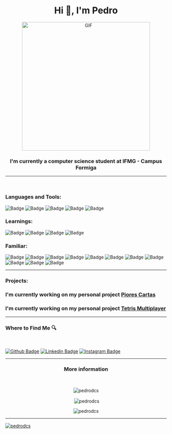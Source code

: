 <h1 align="center">Hi 👋, I'm Pedro</h1>

<div align="center">
  <img alt="GIF" src="https://media2.giphy.com/media/DBW3BniaWrFo4/giphy.gif?cid=790b761118014de1388136e085518dffbe83362e906faffd&rid=giphy.gif&ct=g" width= 400 />
</div>

<h3 align="center">I'm currently a computer science student at IFMG - Campus Formiga</h3>
<hr>
<br>

<h3 align="left">Languages and Tools:</h3>
<p align="left">

![Badge](https://img.shields.io/badge/Angular-DD0031?style=for-the-badge&logo=angular&logoColor=white)
![Badge](https://img.shields.io/badge/Bootstrap-563D7C?style=for-the-badge&logo=bootstrap&logoColor=white)
![Badge](https://img.shields.io/badge/firebase-ffca28?style=for-the-badge&logo=firebase&logoColor=black)
![Badge](https://img.shields.io/badge/TypeScript-007ACC?style=for-the-badge&logo=typescript&logoColor=white)
![Badge](https://img.shields.io/badge/Node.js-339933?style=for-the-badge&logo=nodedotjs&logoColor=white)

</p>


<h3 align="left">Learnings:</h3>
<p align="left">

![Badge](https://img.shields.io/badge/Flutter-02569B?style=for-the-badge&logo=flutter&logoColor=white)
![Badge](https://img.shields.io/badge/Dart-0175C2?style=for-the-badge&logo=dart&logoColor=white)
![Badge](https://img.shields.io/badge/React-20232A?style=for-the-badge&logo=react&logoColor=61DAFB)
![Badge](https://img.shields.io/badge/MongoDB-4EA94B?style=for-the-badge&logo=mongodb&logoColor=white)
</p>


<h3 align="left">Familiar:</h3>
<p align="left"></p>

![Badge](https://img.shields.io/badge/Java-ED8B00?style=for-the-badge&logo=java&logoColor=white)
![Badge](https://img.shields.io/badge/C-00599C?style=for-the-badge&logo=c&logoColor=white)
![Badge](https://img.shields.io/badge/C%2B%2B-00599C?style=for-the-badge&logo=c%2B%2B&logoColor=white)
![Badge](https://img.shields.io/badge/MySQL-00000F?style=for-the-badge&logo=mysql&logoColor=white)
![Badge](https://img.shields.io/badge/Adobe%20Photoshop-31A8FF?style=for-the-badge&logo=Adobe%20Photoshop&logoColor=black)
![Badge](https://img.shields.io/badge/HTML5-E34F26?style=for-the-badge&logo=html5&logoColor=white)
![Badge](https://img.shields.io/badge/CSS3-1572B6?style=for-the-badge&logo=css3&logoColor=white)
![Badge](https://img.shields.io/badge/JavaScript-323330?style=for-the-badge&logo=javascript&logoColor=F7DF1E)
![Badge](https://img.shields.io/badge/Python-FFD43B?style=for-the-badge&logo=python&logoColor=darkgreen)
![Badge](https://img.shields.io/badge/Git-F05032?style=for-the-badge&logo=git&logoColor=white)
![Badge](https://img.shields.io/badge/Linux-FCC624?style=for-the-badge&logo=linux&logoColor=black)
</p>

<hr>

<h3 align="left">Projects:</h3>

### I'm currently working on my personal project [Piores Cartas](https://github.com/PedroDCS/Piores-Cartas)
### I'm currently working on my personal project [Tetris Multiplayer](https://github.com/PedroDCS/ng-tetris)
<hr>


<h3 align="left">Where to Find Me 🔍</h3><br>

[![Github Badge](https://img.shields.io/badge/-Github-000?style=for-the-badge&logo=Github&logoColor=white&link=https://github.com/PedroDCS)](https://github.com/PedroDCS)
[![Linkedin Badge](https://img.shields.io/badge/-LinkedIn-blue?style=for-the-badge&logo=Linkedin&logoColor=white&link=hhttps://www.linkedin.com/in/pedro-daniel-camargos-soares/)](https://www.linkedin.com/in/pedro-daniel-camargos-soares/)
[![Instagram Badge](https://img.shields.io/badge/Instagram-E4405F?style=for-the-badge&logo=instagram&logoColor=white&link=https://www.instagram.com/pedro__dcs/)](https://www.instagram.com/pedro__dcs/)

<hr>

<div align='center'>
<h3 align="">More information</h3><br>

<p><img align="center" src="https://github-readme-stats.vercel.app/api/top-langs?username=pedrodcs&show_icons=true&locale=en&layout=compact&theme=onedark" alt="pedrodcs"/>
</p>

<p>&nbsp;<img align="center" src="https://github-readme-stats.vercel.app/api?username=pedrodcs&show_icons=true&locale=en&theme=onedark" alt="pedrodcs" /></p>

<p><img align="center" src="https://github-readme-streak-stats.herokuapp.com/?user=pedrodcs&theme=onedark" alt="pedrodcs" /></p>

<hr>

<p align="left"> <a href="https://github.com/ryo-ma/github-profile-trophy"><img src="https://github-profile-trophy.vercel.app/?username=pedrodcs&theme=onedark" alt="pedrodcs" /></a></p>

</div>

